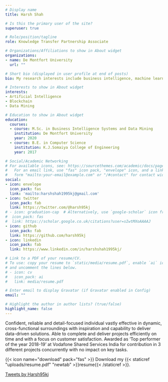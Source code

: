 ```yaml
---
# Display name
title: Harsh Shah

# Is this the primary user of the site?
superuser: true

# Role/position/tagline
role: Knowledge Transfer Partnership Associate

# Organizations/Affiliations to show in About widget
organizations:
- name: De Montfort University
  url: ""

# Short bio (displayed in user profile at end of posts)
bio: My research interests include business intelligence, machine learning and data analytics.

# Interests to show in About widget
interests:
- Artificial Intelligence
- Blockchain
- Data Mining

# Education to show in About widget
education:
  courses:
  - course: M.Sc. in Business Intelligence Systems and Data Mining
    institution: De Montfort University
    year: 2020
  - course: B.E. in Computer Science
    institution: K.J.Somaiya College of Engineering
    year: 2017

# Social/Academic Networking
# For available icons, see: https://sourcethemes.com/academic/docs/page-builder/#icons
#   For an email link, use "fas" icon pack, "envelope" icon, and a link in the
#   form "mailto:your-email@example.com" or "/#contact" for contact widget.
social:
- icon: envelope
  icon_pack: fas
  link: 'mailto:harshshah1995kj@gmail.com'
- icon: twitter
  icon_pack: fab
  link: https://twitter.com/@harsh95kj
# - icon: graduation-cap  # Alternatively, use `google-scholar` icon from `ai` icon pack
#  icon_pack: fas
#  link: https://scholar.google.co.uk/citations?user=sIwtMXoAAAAJ
- icon: github
  icon_pack: fab
  link: https://github.com/harsh95kj
- icon: linkedin
  icon_pack: fab
  link: https://www.linkedin.com/in/harshshah1995kj/

# Link to a PDF of your resume/CV.
# To use: copy your resume to `static/media/resume.pdf`, enable `ai` icons in `params.toml`, 
# and uncomment the lines below.
# - icon: cv
#   icon_pack: ai
#   link: media/resume.pdf

# Enter email to display Gravatar (if Gravatar enabled in Config)
email: ""

# Highlight the author in author lists? (true/false)
highlight_name: false
---
```


Confident, reliable and detail-focused individual vastly effective in dynamic, cross-functional surroundings with inspiration and capability to deliver data-driven solutions. Able to complete and deliver projects efficiently on time and with a focus on customer satisfaction. Awarded as ‘Top performer of the year 2018-19’ at Vodafone Shared Services India for contribution in 3 different projects concurrently with no impact on key tasks. 

{{< icon name="download" pack="fas" >}} Download my {{< staticref "uploads/resume.pdf" "newtab" >}}resume{{< /staticref >}}.

<a class="twitter-timeline" data-width="300" data-height="450" href="https://twitter.com/Harsh95kj?ref_src=twsrc%5Etfw">Tweets by Harsh95kj</a> <script async src="https://platform.twitter.com/widgets.js" charset="utf-8"></script>

